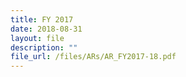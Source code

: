 ```yaml
---
title: FY 2017
date: 2018-08-31
layout: file
description: ""
file_url: /files/ARs/AR_FY2017-18.pdf
---
```


